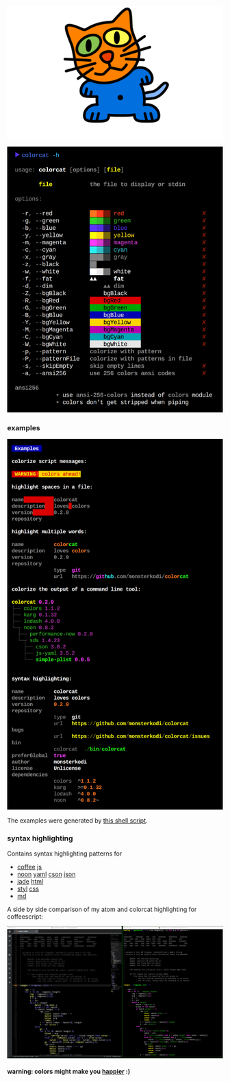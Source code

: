 
![colorcat](img/colorcat.png)

![usage](img/usage.png)

### examples

![examples](img/examples.png)

The examples were generated by [this shell script](./test/test.sh).

### syntax highlighting

Contains syntax highlighting patterns for

- [coffee](./syntax/coffee.noon) [js](./syntax/js.noon) 
- [noon](./syntax/noon.noon) [yaml](./syntax/yaml.noon) [cson](./syntax/cson.noon) [json](./syntax/json.noon)
- [jade](./syntax/jade.noon) [html](./syntax/html.noon) 
- [styl](./syntax/styl.noon) [css](./syntax/css.noon) 
- [md](./syntax/md.noon) 

A side by side comparison of my atom and colorcat highlighting for coffeescript:

![atomcat](img/atomcat.png)

#### warning: colors might make you [happier](http://goingmental.org/colors.htm) :)
